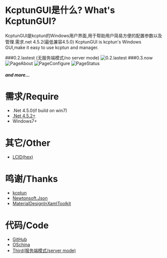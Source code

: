 # KcptunGUI是什么? What's KcptunGUI?
KcptunGUI是kcptun的Windows用户界面,用于帮助用户简易方便的配置参数以及管理.需求.net 4.5.2(最低兼容4.5.0)
KcptunGUI is kcptun's Windows GUI,make it easy to use kcptun and manager.


###0.2.lastest (无服务端模式/no server mode)
![0.2.lastest](http://i1.buimg.com/1949/c569f5074eca2af4.png)
###0.3.now
![PageAbout](http://i1.piimg.com/567571/2c1826473b18233c.png)
![PageConfigure](http://i1.piimg.com/567571/38850c7579c18c13.png)
![PageStatus](http://i1.piimg.com/567571/d9eccad741ee26dd.png)
##### and more...

# 需求/Require
- .Net 4.5.0(if build on win7)
- [.Net 4.5.2+](http://go.microsoft.com/fwlink/?LinkId=780601)
- Windows7+

# 其它/Other
- [LCID(hex)](https://msdn.microsoft.com/en-us/library/cc233982.aspx)

# 鸣谢/Thanks
- [kcptun](https://github.com/xtaci/kcptun/)
- [Newtonsoft.Json](https://github.com/JamesNK/Newtonsoft.Json/)
- [MaterialDesignInXamlToolkit](https://github.com/ButchersBoy/MaterialDesignInXamlToolkit/)

# 代码/Code
- [GitHub](https://github.com/ragnaroks/kcptungui/)
- [OSchina](http://git.oschina.net/ragnaroks/KcptunGUI/)
- [Third(服务端模式/server mode)](https://github.com/menghang/KcptunGUI/)
